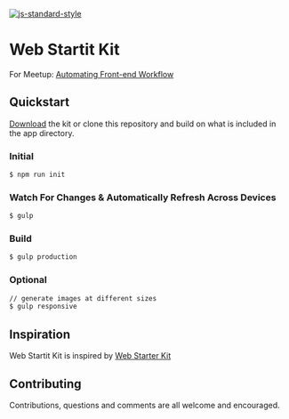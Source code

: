 [![js-standard-style](https://img.shields.io/badge/code%20style-standard-brightgreen.svg)](http://standardjs.com/)

# Web Startit Kit
For Meetup: [Automating Front-end Workflow](https://daliborgogic.com/notes/automating-front-end-workflow) 

## Quickstart

[Download](https://github.com/daliborgogic/web-startit-kit/archive/master.zip) the kit or clone this repository and build on what is included in the app directory.

### Initial

```sh
$ npm run init
```

### Watch For Changes & Automatically Refresh Across Devices

```sh
$ gulp
```

### Build

```sh
$ gulp production
```

### Optional

```sh
// generate images at different sizes
$ gulp responsive
```

## Inspiration

Web Startit Kit is inspired by [Web Starter Kit](https://github.com/google/web-starter-kit) 

## Contributing

Contributions, questions and comments are all welcome and encouraged. 
